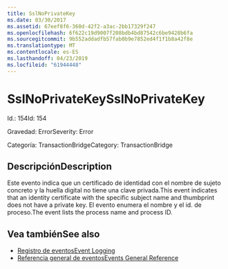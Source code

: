 ```yaml
---
title: SslNoPrivateKey
ms.date: 03/30/2017
ms.assetid: 67eef8f6-360d-42f2-a3ac-2bb17329f247
ms.openlocfilehash: 6f622c19d9007f208bdb4bd87542c6be9428b6fa
ms.sourcegitcommit: 9b552addadfb57fab0b9e7852ed4f1f1b8a42f8e
ms.translationtype: MT
ms.contentlocale: es-ES
ms.lasthandoff: 04/23/2019
ms.locfileid: "61944448"
---
```

# <a name="sslnoprivatekey"></a><span data-ttu-id="528b7-102">SslNoPrivateKey</span><span class="sxs-lookup"><span data-stu-id="528b7-102">SslNoPrivateKey</span></span>
<span data-ttu-id="528b7-103">Id.: 154</span><span class="sxs-lookup"><span data-stu-id="528b7-103">Id: 154</span></span>  
  
 <span data-ttu-id="528b7-104">Gravedad: Error</span><span class="sxs-lookup"><span data-stu-id="528b7-104">Severity: Error</span></span>  
  
 <span data-ttu-id="528b7-105">Categoría: TransactionBridge</span><span class="sxs-lookup"><span data-stu-id="528b7-105">Category: TransactionBridge</span></span>  
  
## <a name="description"></a><span data-ttu-id="528b7-106">Descripción</span><span class="sxs-lookup"><span data-stu-id="528b7-106">Description</span></span>  
 <span data-ttu-id="528b7-107">Este evento indica que un certificado de identidad con el nombre de sujeto concreto y la huella digital no tiene una clave privada.</span><span class="sxs-lookup"><span data-stu-id="528b7-107">This event indicates that an identity certificate with the specific subject name and thumbprint does not have a private key.</span></span> <span data-ttu-id="528b7-108">El evento enumera el nombre y el id. de proceso.</span><span class="sxs-lookup"><span data-stu-id="528b7-108">The event lists the process name and process ID.</span></span>  
  
## <a name="see-also"></a><span data-ttu-id="528b7-109">Vea también</span><span class="sxs-lookup"><span data-stu-id="528b7-109">See also</span></span>

- [<span data-ttu-id="528b7-110">Registro de eventos</span><span class="sxs-lookup"><span data-stu-id="528b7-110">Event Logging</span></span>](../../../../../docs/framework/wcf/diagnostics/event-logging/index.md)
- [<span data-ttu-id="528b7-111">Referencia general de eventos</span><span class="sxs-lookup"><span data-stu-id="528b7-111">Events General Reference</span></span>](../../../../../docs/framework/wcf/diagnostics/event-logging/events-general-reference.md)
